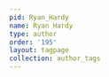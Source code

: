 ```yaml
---
pid: Ryan_Hardy
name: Ryan Hardy
type: author
order: '195'
layout: tagpage
collection: author_tags
---
```

